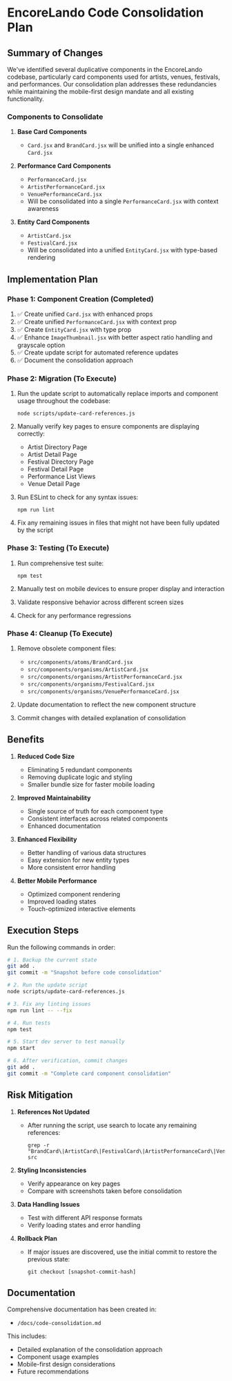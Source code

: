 # EncoreLando Code Consolidation Plan

## Summary of Changes

We've identified several duplicative components in the EncoreLando codebase, particularly card components used for artists, venues, festivals, and performances. Our consolidation plan addresses these redundancies while maintaining the mobile-first design mandate and all existing functionality.

### Components to Consolidate

1. **Base Card Components**
   - `Card.jsx` and `BrandCard.jsx` will be unified into a single enhanced `Card.jsx`

2. **Performance Card Components**
   - `PerformanceCard.jsx`
   - `ArtistPerformanceCard.jsx`
   - `VenuePerformanceCard.jsx`
   - Will be consolidated into a single `PerformanceCard.jsx` with context awareness

3. **Entity Card Components**
   - `ArtistCard.jsx`
   - `FestivalCard.jsx`
   - Will be consolidated into a unified `EntityCard.jsx` with type-based rendering

## Implementation Plan

### Phase 1: Component Creation (Completed)

1. ✅ Create unified `Card.jsx` with enhanced props
2. ✅ Create unified `PerformanceCard.jsx` with context prop
3. ✅ Create `EntityCard.jsx` with type prop
4. ✅ Enhance `ImageThumbnail.jsx` with better aspect ratio handling and grayscale option
5. ✅ Create update script for automated reference updates
6. ✅ Document the consolidation approach

### Phase 2: Migration (To Execute)

1. Run the update script to automatically replace imports and component usage throughout the codebase:
   ```
   node scripts/update-card-references.js
   ```

2. Manually verify key pages to ensure components are displaying correctly:
   - Artist Directory Page
   - Artist Detail Page
   - Festival Directory Page
   - Festival Detail Page
   - Performance List Views
   - Venue Detail Page

3. Run ESLint to check for any syntax issues:
   ```
   npm run lint
   ```

4. Fix any remaining issues in files that might not have been fully updated by the script

### Phase 3: Testing (To Execute)

1. Run comprehensive test suite:
   ```
   npm test
   ```

2. Manually test on mobile devices to ensure proper display and interaction
3. Validate responsive behavior across different screen sizes
4. Check for any performance regressions

### Phase 4: Cleanup (To Execute)

1. Remove obsolete component files:
   - `src/components/atoms/BrandCard.jsx`
   - `src/components/organisms/ArtistCard.jsx`
   - `src/components/organisms/ArtistPerformanceCard.jsx`
   - `src/components/organisms/FestivalCard.jsx`
   - `src/components/organisms/VenuePerformanceCard.jsx`

2. Update documentation to reflect the new component structure
3. Commit changes with detailed explanation of consolidation

## Benefits

1. **Reduced Code Size**
   - Eliminating 5 redundant components
   - Removing duplicate logic and styling
   - Smaller bundle size for faster mobile loading

2. **Improved Maintainability**
   - Single source of truth for each component type
   - Consistent interfaces across related components
   - Enhanced documentation

3. **Enhanced Flexibility**
   - Better handling of various data structures
   - Easy extension for new entity types
   - More consistent error handling

4. **Better Mobile Performance**
   - Optimized component rendering
   - Improved loading states
   - Touch-optimized interactive elements

## Execution Steps

Run the following commands in order:

```bash
# 1. Backup the current state
git add .
git commit -m "Snapshot before code consolidation"

# 2. Run the update script
node scripts/update-card-references.js

# 3. Fix any linting issues
npm run lint -- --fix

# 4. Run tests
npm test

# 5. Start dev server to test manually
npm start

# 6. After verification, commit changes
git add .
git commit -m "Complete card component consolidation"
```

## Risk Mitigation

1. **References Not Updated**
   - After running the script, use search to locate any remaining references:
     ```
     grep -r "BrandCard\|ArtistCard\|FestivalCard\|ArtistPerformanceCard\|VenuePerformanceCard" src
     ```

2. **Styling Inconsistencies**
   - Verify appearance on key pages
   - Compare with screenshots taken before consolidation

3. **Data Handling Issues**
   - Test with different API response formats
   - Verify loading states and error handling

4. **Rollback Plan**
   - If major issues are discovered, use the initial commit to restore the previous state:
     ```
     git checkout [snapshot-commit-hash]
     ```

## Documentation

Comprehensive documentation has been created in:
- `/docs/code-consolidation.md`

This includes:
- Detailed explanation of the consolidation approach
- Component usage examples
- Mobile-first design considerations
- Future recommendations